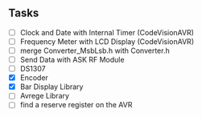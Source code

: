 ## Tasks
- [ ] Clock and Date with Internal Timer (CodeVisionAVR)
- [ ] Frequency Meter with LCD Display (CodeVisionAVR)
- [ ] merge Converter_MsbLsb.h with Converter.h
- [ ] Send Data with ASK RF Module
- [ ] DS1307
- [x] Encoder
- [x] Bar Display Library
- [ ] Avrege Library
- [ ] find a reserve register on the AVR
